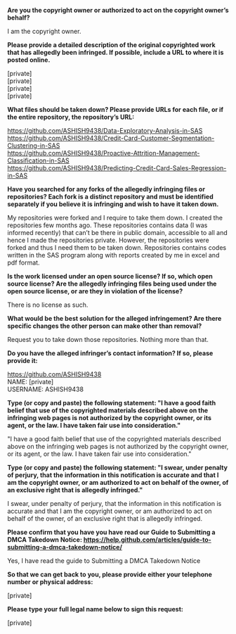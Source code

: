 **Are you the copyright owner or authorized to act on the copyright owner’s behalf?**  

I am the copyright owner.

**Please provide a detailed description of the original copyrighted work that has allegedly been infringed. If possible, include a URL to where it is posted online.**  

[private]  
[private]  
[private]  
[private]

**What files should be taken down? Please provide URLs for each file, or if the entire repository, the repository’s URL:**  

https://github.com/ASHISH9438/Data-Exploratory-Analysis-in-SAS  
https://github.com/ASHISH9438/Credit-Card-Customer-Segmentation-Clustering-in-SAS  
https://github.com/ASHISH9438/Proactive-Attrition-Management-Classification-in-SAS  
https://github.com/ASHISH9438/Predicting-Credit-Card-Sales-Regression-in-SAS  

**Have you searched for any forks of the allegedly infringing files or repositories? Each fork is a distinct repository and must be identified separately if you believe it is infringing and wish to have it taken down.**  

My repositories were forked and I require to take them down. I created the repositories few months ago. These repositories contains data (I was informed recently) that can’t be there in public domain, accessible to all and hence I made the repositories private. However, the repositories were forked and thus I need them to be taken down. Repositories contains codes written in the SAS program along with reports created by me in excel and pdf format.

**Is the work licensed under an open source license? If so, which open source license? Are the allegedly infringing files being used under the open source license, or are they in violation of the license?**  

There is no license as such.

**What would be the best solution for the alleged infringement? Are there specific changes the other person can make other than removal?**  

Request you to take down those repositories. Nothing more than that.

**Do you have the alleged infringer’s contact information? If so, please provide it:**  

https://github.com/ASHISH9438  
NAME: [private]  
USERNAME: ASHISH9438  

**Type (or copy and paste) the following statement: "I have a good faith belief that use of the copyrighted materials described above on the infringing web pages is not authorized by the copyright owner, or its agent, or the law. I have taken fair use into consideration."**  

"I have a good faith belief that use of the copyrighted materials described above on the infringing web pages is not authorized by the copyright owner, or its agent, or the law. I have taken fair use into consideration."

**Type (or copy and paste) the following statement: "I swear, under penalty of perjury, that the information in this notification is accurate and that I am the copyright owner, or am authorized to act on behalf of the owner, of an exclusive right that is allegedly infringed."**   

I swear, under penalty of perjury, that the information in this notification is accurate and that I am the copyright owner, or am authorized to act on behalf of the owner, of an exclusive right that is allegedly infringed.

**Please confirm that you have you have read our Guide to Submitting a DMCA Takedown Notice: https://help.github.com/articles/guide-to-submitting-a-dmca-takedown-notice/**  

Yes, I have read the guide to Submitting a DMCA Takedown Notice

**So that we can get back to you, please provide either your telephone number or physical address:**  

[private]  

**Please type your full legal name below to sign this request:**  

[private]

